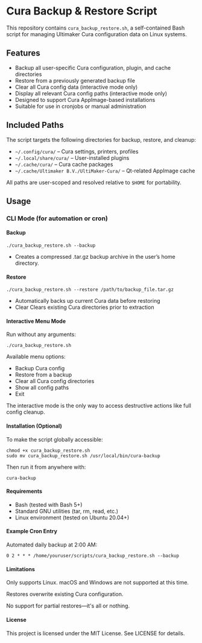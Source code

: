 # Cura Backup & Restore Script

This repository contains `cura_backup_restore.sh`, a self-contained Bash script for managing Ultimaker Cura configuration data on Linux systems.

## Features

- Backup all user-specific Cura configuration, plugin, and cache directories
- Restore from a previously generated backup file
- Clear all Cura config data (interactive mode only)
- Display all relevant Cura config paths (interactive mode only)
- Designed to support Cura AppImage-based installations
- Suitable for use in cronjobs or manual administration

## Included Paths

The script targets the following directories for backup, restore, and cleanup:

- `~/.config/cura/` – Cura settings, printers, profiles
- `~/.local/share/cura/` – User-installed plugins
- `~/.cache/cura/` – Cura cache packages
- `~/.cache/Ultimaker B.V./UltiMaker-Cura/` – Qt-related AppImage cache

All paths are user-scoped and resolved relative to `$HOME` for portability.

## Usage

### CLI Mode (for automation or cron)

#### Backup
```
./cura_backup_restore.sh --backup
```
- Creates a compressed .tar.gz backup archive in the user’s home directory.

#### Restore
```
./cura_backup_restore.sh --restore /path/to/backup_file.tar.gz
```
- Automatically backs up current Cura data before restoring
- Clear Clears existing Cura directories prior to extraction

#### Interactive Menu Mode
Run without any arguments:
```
./cura_backup_restore.sh
```
Available menu options:
- Backup Cura config
- Restore from a backup
- Clear all Cura config directories
- Show all config paths
- Exit

The interactive mode is the only way to access destructive actions like full config cleanup.

#### Installation (Optional)
To make the script globally accessible:

```
chmod +x cura_backup_restore.sh
sudo mv cura_backup_restore.sh /usr/local/bin/cura-backup
```
Then run it from anywhere with:
```
cura-backup
```
#### Requirements

- Bash (tested with Bash 5+)
- Standard GNU utilities (tar, rm, read, etc.)
- Linux environment (tested on Ubuntu 20.04+)

#### Example Cron Entry
Automated daily backup at 2:00 AM:
```
0 2 * * * /home/youruser/scripts/cura_backup_restore.sh --backup
```

#### Limitations
Only supports Linux. macOS and Windows are not supported at this time.

Restores overwrite existing Cura configuration.

No support for partial restores—it's all or nothing.

#### License
This project is licensed under the MIT License. See LICENSE for details.
